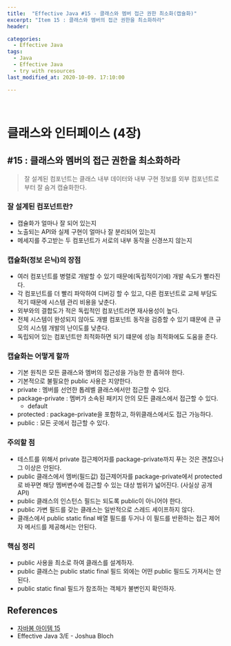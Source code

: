 ```yaml
---
title:  "Effective Java #15 - 클래스와 멤버 접근 권한 최소화(캡슐화)"
excerpt: "Item 15 : 클래스와 멤버의 접근 권한을 최소화하라"
header:

categories:
  - Effective Java
tags:
  - Java
  - Effective Java
  - try with resources
last_modified_at: 2020-10-09. 17:10:00

---
```


<br>

# 클래스와 인터페이스 (4장)

## #15 : 클래스와 멤버의 접근 권한을 최소화하라

> 잘 설계된 컴포넌트는 클래스 내부 데이터와 내부 구현 정보를 외부 컴포넌트로부터 잘 숨겨 캡슐화한다.



### 잘 설계된 컴포넌트란?

- 캡슐화가 얼마나 잘 되어 있는지
- 노출되는 API와 실제 구현이 얼마나 잘 분리되어 있는지
- 메세지를 주고받는 두 컴포넌트가 서로의 내부 동작을 신경쓰지 않는지



### 캡슐화(정보 은닉)의 장점

- 여러 컴포넌트를 병렬로 개발할 수 있기 때문에(독립적이기에) 개발 속도가 빨라진다.
- 각 컴포넌트를 더 빨리 파악하여 디버깅 할 수 있고, 다른 컴포넌트로 교체 부담도 적기 때문에 시스템 관리 비용을 낮춘다.
- 외부와의 결합도가 적은 독립적인 컴포넌트라면 재사용성이 높다.
- 전체 시스템이 완성되지 않아도 개별 컴포넌트 동작을 검증할 수 있기 떄문에 큰 규모의 시스템 개발의 난이도를 낮춘다.
- 독립되어 있는 컴포넌트만 최적화하면 되기 떄문에 성능 최적화에도 도움을 준다.



### 캡슐화는 어떻게 할까

- 기본 원칙은 모든 클래스와 멤버의 접근성을 가능한 한 좁혀야 한다.
- 기본적으로 불필요한 public 사용은 지양한다.
- private : 멤버를 선언한 톱레벨 클래스에서만 접근할 수 있다.
- package-private : 멤버가 소속된 패키지 안의 모든 클래스에서 접근할 수 있다.
  - default
- protected : package-private을 포함하고, 하위클래스에서도 접근 가능하다.
- public : 모든 곳에서 접근할 수 있다.



### 주의할 점

- 테스트를 위해서 private 접근제어자를 package-private까지 푸는 것은 괜찮으나 그 이상은 안된다.
- public 클래스에서 멤버(필드값) 접근제어자를 package-private에서 protected로 바꾸면 해당 멤버변수에 접근할 수 있는 대상 범위가 넓어진다. (사실상 공개 API)
- public 클래스의 인스턴스 필드는 되도록 public이 아니어야 한다.
- public 가변 필드를 갖는 클래스는 일반적으로 스레드 세이프하지 않다.
- 클래스에서 public static final 배열 필드를 두거나 이 필드를 반환하는 접근 제어자 메서드를 제공해서는 안된다.



### 핵심 정리

- public 사용을 최소로 하여 클래스를 설계하자.
- public 클래스는 public static final 필드 외에는 어떤 public 필드도 가져서는 안된다.
- public static final 필드가 참조하는 객체가 불변인지 확인하자.



## References

- [자바봄 아이템 15](https://javabom.tistory.com/16)
- Effective Java 3/E - Joshua Bloch

